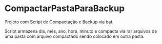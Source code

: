 # CompactarPastaParaBackup
Projeto com Script de Compactação e Backup via bat.

Script armazena dia, mês, ano, hora, minuto e compacta via rar arquivos 
de uma pasta com arquivo compactado sendo colocado em outra pasta.
